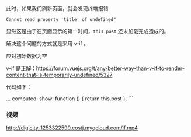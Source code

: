 此时，如果我们刷新页面，就会发现终端报错

```
Cannot read property 'title' of undefined"
```

显然这是由于在页面显示的第一时间，`this.post` 还未加载完成造成的。

解决这个问题的方式就是采用 v-if 。


应对初始数据为空

v-if 是正解：https://forum.vuejs.org/t/any-better-way-than-v-if-to-render-content-that-is-temporarily-undefined/5327


代码如下：

<div v-if="show">
...
computed:
  show: function () {
    return this.post
  },
```

### 视频

http://digicity-1253322599.costj.myqcloud.com/if.mp4
